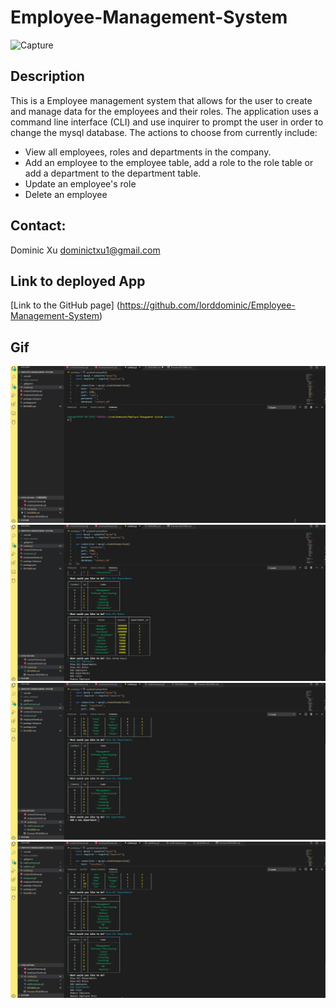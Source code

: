 # Employee-Management-System

![Capture](https://user-images.githubusercontent.com/46208528/76585639-15b3c480-649c-11ea-8d11-a92e2da8314c.PNG)

## Description
This is a Employee management system that allows for the user to create and manage data for the employees and their roles. The application uses a command line interface (CLI) and use inquirer to prompt the user in order to change the mysql database. 
The actions to choose from currently include:

- View all employees, roles and departments in the company. 
- Add an employee to the employee table, add a role to the role table or add a department to the department table.
- Update an employee's role
- Delete an employee

## Contact:
Dominic Xu dominictxu1@gmail.com

## Link to deployed App
[Link to the GitHub page] (https://github.com/lorddominic/Employee-Management-System)

## Gif
![Employee GIF](employee.gif)
![Employee GIF](addEmployee.gif)
![Employee GIF](addRole.gif)
![Employee GIF](removeandUpdate.gif)

